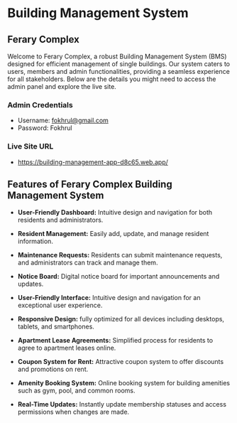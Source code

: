 # Building Management System

## Ferary Complex

Welcome to Ferary Complex, a robust Building Management System (BMS) designed for efficient management of single buildings. Our system caters to users, members and admin functionalities, providing a seamless experience for all stakeholders. Below are the details you might need to access the admin panel and explore the live site.

### Admin Credentials

- Username: fokhrul@gmail.com
- Password: Fokhrul

### Live Site URL

- https://building-management-app-d8c65.web.app/

## Features of Ferary Complex Building Management System

- **User-Friendly Dashboard:** Intuitive design and navigation for both residents and administrators.

- **Resident Management:** Easily add, update, and manage resident information.

- **Maintenance Requests:** Residents can submit maintenance requests, and administrators can track and manage them.

- **Notice Board:** Digital notice board for important announcements and updates.

- **User-Friendly Interface:** Intuitive design and navigation for an exceptional user experience.

- **Responsive Design:** fully optimized for all devices including desktops, tablets, and smartphones.
- **Apartment Lease Agreements:** Simplified process for residents to agree to apartment leases online.

- **Coupon System for Rent:** Attractive coupon system to offer discounts and promotions on rent.

- **Amenity Booking System:** Online booking system for building amenities such as gym, pool, and common rooms.

- **Real-Time Updates:** Instantly update membership statuses and access permissions when changes are made.
